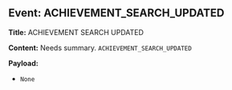 ## Event: ACHIEVEMENT_SEARCH_UPDATED

**Title:** ACHIEVEMENT SEARCH UPDATED

**Content:**
Needs summary.
`ACHIEVEMENT_SEARCH_UPDATED`

**Payload:**
- `None`